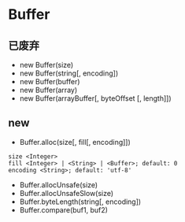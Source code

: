 # Buffer

## 已废弃

* new Buffer(size)
* new Buffer(string[, encoding])
* new Buffer(buffer)
* new Buffer(array)
* new Buffer(arrayBuffer[, byteOffset [, length]])

## new

* Buffer.alloc(size[, fill[, encoding]])
```
size <Integer>
fill <Integer> | <String> | <Buffer>; default: 0
encoding <String>; default: 'utf-8'
```
* Buffer.allocUnsafe(size)
* Buffer.allocUnsafeSlow(size)
* Buffer.byteLength(string[, encoding])
* Buffer.compare(buf1, buf2)